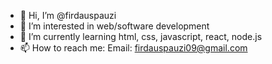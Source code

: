 - 👋 Hi, I’m @firdauspauzi
- 👀 I’m interested in web/software development
- 🌱 I’m currently learning html, css, javascript, react, node.js
- 📫 How to reach me:
        Email: firdauspauzi09@gmail.com

<!---
firdauspauzi/firdauspauzi is a ✨ special ✨ repository because its `README.md` (this file) appears on your GitHub profile.
You can click the Preview link to take a look at your changes.
--->
